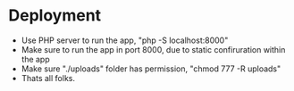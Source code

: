 # Deployment
 - Use PHP server to run the app, "php -S localhost:8000"
 - Make sure to run the app in port 8000, due to static confiruration within the app
 - Make sure "./uploads" folder has permission, "chmod 777 -R uploads"
 - Thats all folks.
